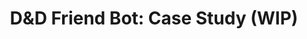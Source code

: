 ---
title: "D&D Friend Bot: Case Study (WIP)"
description: "WIP Case Study"
pubDate: "Mar 27 2023"
heroImage: "/placeholder-about.jpg"
githubLink: ""
---